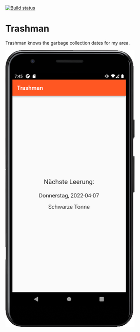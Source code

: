 [![Build status](https://github.com/myrkgard/trashman/actions/workflows/ci.yml/badge.svg)](https://github.com/myrkgard/trashman/actions/workflows/ci.yml)

# Trashman

Trashman knows the garbage collection dates for my area.

![Screenshot](screenshot.png)

